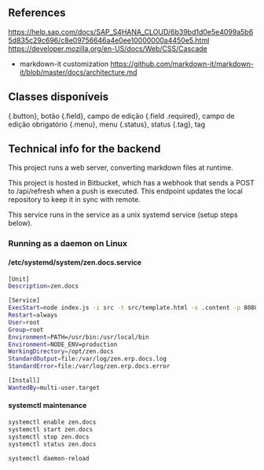 ## References

https://help.sap.com/docs/SAP_S4HANA_CLOUD/6b39bd1d0e5e4099a5b65d835c29c696/c8e09756646a4e0ee10000000a4450e5.html
https://developer.mozilla.org/en-US/docs/Web/CSS/Cascade

* markdown-it customization https://github.com/markdown-it/markdown-it/blob/master/docs/architecture.md

## Classes disponíveis

{.button}, botão
{.field}, campo de edição
{.field .required}, campo de edição obrigatório
{.menu}, menu
{.status}, status
{.tag}, tag

## Technical info for the backend

This project runs a web server, converting markdown files at runtime.

This project is hosted in Bitbucket, which has a webhook that sends a POST to /api/refresh when a push is executed. This endpoint updates the local repository to keep it in sync with remote.

This service runs in the service as a unix systemd service (setup steps below).

### Running as a daemon on Linux

#### /etc/systemd/system/zen.docs.service

```bash
[Unit]
Description=zen.docs

[Service]
ExecStart=node index.js -i src -t src/template.html -s .content -p 8080
Restart=always
User=root
Group=root
Environment=PATH=/usr/bin:/usr/local/bin
Environment=NODE_ENV=production
WorkingDirectory=/opt/zen.docs
StandardOutput=file:/var/log/zen.erp.docs.log
StandardError=file:/var/log/zen.erp.docs.error

[Install]
WantedBy=multi-user.target
```

#### systemctl maintenance

```bash
systemctl enable zen.docs
systemctl start zen.docs
systemctl stop zen.docs
systemctl status zen.docs

systemctl daemon-reload
```
